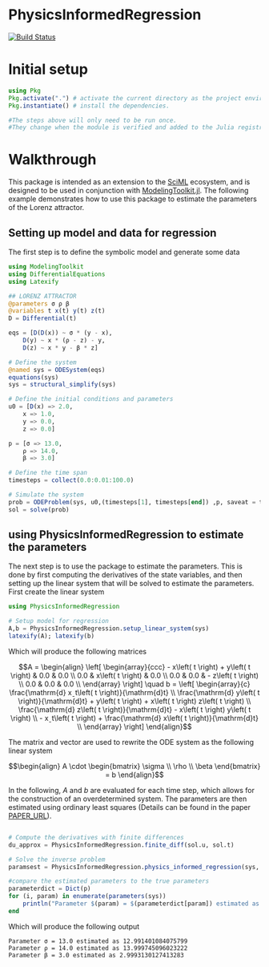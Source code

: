 # PhysicsInformedRegression

[![Build Status](https://github.com/MarcusGalea/PhysicsInformedRegression.jl/actions/workflows/CI.yml/badge.svg?branch=master)](https://github.com/MarcusGalea/PhysicsInformedRegression.jl/actions/workflows/CI.yml?query=branch%3Amaster)

# Initial setup

```julia
using Pkg
Pkg.activate(".") # activate the current directory as the project environment.
Pkg.instantiate() # install the dependencies.

#The steps above will only need to be run once. 
#They change when the module is verified and added to the Julia registry.
```

# Walkthrough
This package is intended as an extension to the [SciML](https://sciml.ai/) ecosystem, and is designed to be used in conjunction with [ModelingToolkit.jl](https://mtk.sciml.ai/dev/). The following example demonstrates how to use this package to estimate the parameters of the Lorenz attractor.
## Setting up model and data for regression
The first step is to define the symbolic model and generate some data
```julia
using ModelingToolkit
using DifferentialEquations
using Latexify

## LORENZ ATTRACTOR
@parameters σ ρ β
@variables t x(t) y(t) z(t)
D = Differential(t)

eqs = [D(D(x)) ~ σ * (y - x),
    D(y) ~ x * (ρ - z) - y,
    D(z) ~ x * y - β * z]

# Define the system
@named sys = ODESystem(eqs)
equations(sys)
sys = structural_simplify(sys)

# Define the initial conditions and parameters
u0 = [D(x) => 2.0,
    x => 1.0,
    y => 0.0,
    z => 0.0]

p = [σ => 13.0,
    ρ => 14.0,
    β => 3.0]

# Define the time span
timesteps = collect(0.0:0.01:100.0)

# Simulate the system
prob = ODEProblem(sys, u0,(timesteps[1], timesteps[end]) ,p, saveat = timesteps)
sol = solve(prob)
```
## using PhysicsInformedRegression to estimate the parameters
The next step is to use the package to estimate the parameters. This is done by first computing the derivatives of the state variables, and then setting up the linear system that will be solved to estimate the parameters. First create the linear system
```julia
using PhysicsInformedRegression

# Setup model for regression
A,b = PhysicsInformedRegression.setup_linear_system(sys)
latexify(A); latexify(b)
```
Which will produce the following matrices
```math
A = \begin{align}
\left[
\begin{array}{ccc}
 - x\left( t \right) + y\left( t \right) & 0.0 & 0.0 \\
0.0 & x\left( t \right) & 0.0 \\
0.0 & 0.0 &  - z\left( t \right) \\
0.0 & 0.0 & 0.0 \\
\end{array}
\right]
\quad
b = 
\left[
\begin{array}{c}
\frac{\mathrm{d} xˍt\left( t \right)}{\mathrm{d}t} \\
\frac{\mathrm{d} y\left( t \right)}{\mathrm{d}t} + y\left( t \right) + x\left( t \right) z\left( t \right) \\
\frac{\mathrm{d} z\left( t \right)}{\mathrm{d}t} - x\left( t \right) y\left( t \right) \\
 - xˍt\left( t \right) + \frac{\mathrm{d} x\left( t \right)}{\mathrm{d}t} \\
\end{array}
\right]
\end{align}
```
The matrix and vector are used to rewrite the ODE system as the following linear system
```math
\begin{align}
A \cdot \begin{bmatrix} \sigma \\ \rho \\ \beta \end{bmatrix} = b
\end{align}
```
In the following, $A$ and $b$ are evaluated for each time step, which allows for the construction of an overdetermined system. The parameters are then estimated using ordinary least squares (Details can be found in the paper [PAPER_URL]()).
```julia

# Compute the derivatives with finite differences
du_approx = PhysicsInformedRegression.finite_diff(sol.u, sol.t)

# Solve the inverse problem
paramsest = PhysicsInformedRegression.physics_informed_regression(sys, sol.u, du_approx, A, b)

#compare the estimated parameters to the true parameters
parameterdict = Dict(p)
for (i, param) in enumerate(parameters(sys))
    println("Parameter $(param) = $(parameterdict[param]) estimated as $(paramsest[i])")
end
```
Which will produce the following output
```
Parameter σ = 13.0 estimated as 12.991401084075799
Parameter ρ = 14.0 estimated as 13.999745096023222
Parameter β = 3.0 estimated as 2.9993130127413283
```
